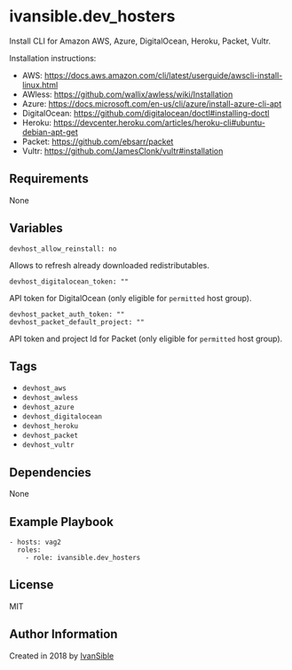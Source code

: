 # ivansible.dev_hosters

Install CLI for Amazon AWS, Azure, DigitalOcean, Heroku, Packet, Vultr.

Installation instructions:
- AWS:  https://docs.aws.amazon.com/cli/latest/userguide/awscli-install-linux.html
- AWless:  https://github.com/wallix/awless/wiki/Installation
- Azure:  https://docs.microsoft.com/en-us/cli/azure/install-azure-cli-apt
- DigitalOcean:  https://github.com/digitalocean/doctl#installing-doctl
- Heroku:  https://devcenter.heroku.com/articles/heroku-cli#ubuntu-debian-apt-get
- Packet: https://github.com/ebsarr/packet
- Vultr:  https://github.com/JamesClonk/vultr#installation


## Requirements

None


## Variables

    devhost_allow_reinstall: no
Allows to refresh already downloaded redistributables.

    devhost_digitalocean_token: ""
API token for DigitalOcean (only eligible for `permitted` host group).

    devhost_packet_auth_token: ""
    devhost_packet_default_project: ""
API token and project Id for Packet (only eligible for `permitted` host group).


## Tags

- `devhost_aws`
- `devhost_awless`
- `devhost_azure`
- `devhost_digitalocean`
- `devhost_heroku`
- `devhost_packet`
- `devhost_vultr`


## Dependencies

None


## Example Playbook

    - hosts: vag2
      roles:
        - role: ivansible.dev_hosters


## License

MIT


## Author Information

Created in 2018 by [IvanSible](https://github.com/ivansible)
